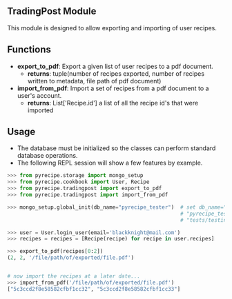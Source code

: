 ## TradingPost Module
This module is designed to allow exporting and importing of user recipes.

## Functions
- **export_to_pdf**: Export a given list of user recipes to a pdf document.
    - **returns**: tuple(number of recipes exported, number of recipes written to metadata, file path of pdf document)
- **import_from_pdf**: Import a set of recipes from a pdf document to a user's account.
    - **returns**: List['Recipe.id'] a list of all the recipe id's that were imported

## Usage
- The database must be initialized so the classes can perform standard database operations.
- The following REPL session will show a few features by example.

```python
>>> from pyrecipe.storage import mongo_setup
>>> from pyrecipe.cookbook import User, Recipe
>>> from pyrecipe.tradingpost import export_to_pdf
>>> from pyrecipe.tradingpost import import_from_pdf

>>> mongo_setup.global_init(db_name="pyrecipe_tester")  # set db_name="pyrecipe" for actual use
                                                        # "pyrecipe_tester" db found in sourcecode
                                                        # "tests/testing_db/mongodb/" directory

>>> user = User.login_user(email='blackknight@mail.com')
>>> recipes = recipes = [Recipe(recipe) for recipe in user.recipes]

>>> export_to_pdf(recipes[0:2])
(2, 2, '/file/path/of/exported/file.pdf')


# now import the recipes at a later date...
>>> import_from_pdf('/file/path/of/exported/file.pdf')
["5c3ccd2f8e58582cfbf1cc32", "5c3ccd2f8e58582cfbf1cc33"]
```
